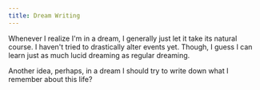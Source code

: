 ```yaml
---
title: Dream Writing
---
```

Whenever I realize I'm in a dream, I generally just let it take its natural course. I haven't tried to drastically alter events yet. Though, I guess I can learn just as much lucid dreaming as regular dreaming.

Another idea, perhaps, in a dream I should try to write down what I remember about this life?
